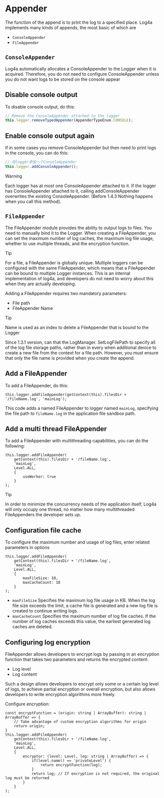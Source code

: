 # Appender

The function of the append is to print the log to a specified place. Log4a implements many kinds of appends, the most basic of which are

- `ConsoleAppender`
- `FileAppender`

## `ConsoleAppender`

Log4a automatically allocates a ConsoleAppender to the Logger when it is acquired. Therefore, you do not need to configure ConsoleAppender unless you do not want logs to be stored on the console appear

## Disable console output

To disable console output, do this:

```typescript
// Remove the ConsoleAppender attached to the logger
this.logger.removeTypedAppender(AppenderTypeEnum.CONSOLE);
```

## Enable console output again

If in some cases you remove ConsoleAppender but then need to print logs in the console, you can do this:

```typescript
// 向logger添加一个ConsoleAppender
this.logger.addConsoleAppender();
```

> [!WARNING]
> Each logger has at most one ConsoleAppender attached to it. If the logger has ConsoleAppender attached to it, calling addConsoleAppender overwrites the existing ConsoleAppender. (Before 1.4.3 Nothing happens when you call this method).

## `FileAppender`

The FileAppender module provides the ability to output logs to files. You need to manually bind it to the Logger. When creating a FileAppender, you can set the maximum number of log caches, the maximum log file usage, whether to use multiple threads, and the encryption function.

> [!TIP]
> For a file, a FileAppender is globally unique. Multiple loggers can be configured with the same FileAppender, which means that a FileAppender can be bound to multiple Logger instances. This is an internal implementation of log4a, and developers do not need to worry about this when they are actually developing.

Adding a FileAppender requires two mandatory parameters:

- File path
- FileAppender Name

> [!TIP]
> Name is used as an index to delete a FileAppender that is bound to the Logger
> 
> Since 1.3.1 version, can that the LogManager. SetLogFilePath to specify all of the log file storage paths, rather than in every when additional device to create a new file from the context for a file path. However, you must ensure that only the file name is provided when you create the append.

## Add a FileAppender

To add a FileAppender, do this:

```typescript:line-numbers
this.logger.addFileAppender(getContext(this).filesDir + '/fileName.log', 'mainLog');
```

This code adds a named FileAppender to logger named `mainLog`, specifying the file path to `fileName.log` in the application file sandbox path.

## Add a multi thread FileAppender <Badge type="tip" text="1.3.0-rc.1 +" />

To add a FileAppender with multithreading capabilities, you can do the following:

```typescript:line-numbers{6}
this.logger.addFileAppender(
    getContext(this).filesDir + '/fileName.log', 
    'mainLog', 
    Level.ALL, 
    {
        useWorker: true
    }
);
```

> [!TIP]
> In order to minimize the concurrency needs of the application itself, Log4a will only occupy one thread, no matter how many multithreaded FileAppenders the developer sets up.

## Configuration file cache <Badge type="tip" text="1.3.0-rc.1 +" />

To configure the maximum number and usage of log files, enter related parameters in options

```typescript:line-numbers{6,7}
this.logger.addFileAppender(
    getContext(this).filesDir + '/fileName.log', 
    'mainLog', 
    Level.ALL, 
    {
        maxFileSize: 10,
        maxCacheCount: 10
    }
);
```

- `maxFileSize` Specifies the maximum log file usage in KB. When the log file size exceeds the limit, a cache file is generated and a new log file is created to continue writing logs.
- `maxCacheCount` Specifies the maximum number of log file caches. If the number of log caches exceeds this value, the earliest generated log caches are deleted.

## Configuring log encryption

FileAppender allows developers to encrypt logs by passing in an encryption function that takes two parameters and returns the encrypted content:

- Log level
- Log content

Such a design allows developers to encrypt only some or a certain log level of logs, to achieve partial encryption or overall encryption, but also allows developers to write encryption algorithms more freely.

Configure encryption:

```typescript:line-numbers{10-15}
const encryptFunction = (origin: string | ArrayBuffer): string | ArrayBuffer => {
    // Take advantage of custom encryption algorithms for origin
    return origin;
}
this.logger.addFileAppender(
    getContext(this).filesDir + '/fileName.log', 
    'mainLog', 
    Level.ALL, 
    {
        encryptor: (level: Level, log: string | ArrayBuffer) => {
            if(level.name() == 'privateLevel') {
                return encryptFunction(log);
            }
            return log; // If encryption is not required, the original log must be returned
        }
    }
);
```